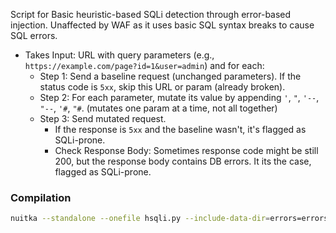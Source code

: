 Script for Basic heuristic-based SQLi detection through error-based injection. Unaffected by WAF as it uses basic SQL syntax breaks to cause SQL errors.

- Takes Input: URL with query parameters (e.g., `https://example.com/page?id=1&user=admin`) and for each:
    - Step 1: Send a baseline request (unchanged parameters). If the status code is `5xx`, skip this URL or param (already broken).
    - Step 2: For each parameter, mutate its value by appending `'`, `"`, `'--`, `"--`, `'#`, `"#`. (mutates one param at a time, not all together)
    - Step 3: Send mutated request.
        - If the response is `5xx` and the baseline wasn't, it's flagged as SQLi-prone.
        - Check Response Body: Sometimes response code might be still 200, but the response body contains DB errors. It its the case, flagged as SQLi-prone.


### Compilation
```bash
nuitka --standalone --onefile hsqli.py --include-data-dir=errors=errors
```
